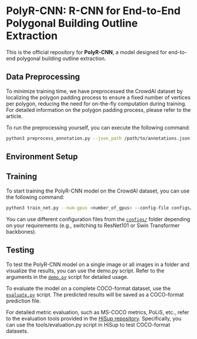 # PolyR-CNN: R-CNN for End-to-End Polygonal Building Outline Extraction

This is the official repository for **PolyR-CNN**, a model designed for end-to-end polygonal building outline extraction.

## Data Preprocessing

To minimize training time, we have preprocessed the CrowdAI dataset by localizing the polygon padding process to ensure a fixed number of vertices per polygon, reducing the need for on-the-fly computation during training. For detailed information on the polygon padding process, please refer to the article.

To run the preprocessing yourself, you can execute the following command:

```bash
python3 preprocess_annotation.py --json_path /path/to/annotations.json --save_path /path/to/save/annotation_preprocessed.json --is_training True --num_corners 96
```
## Environment Setup



## Training

To start training the PolyR-CNN model on the CrowdAI dataset, you can use the following command:

```bash
python3 train_net.py --num-gpus <number_of_gpus> --config-file configs/polyrcnn.res50.100pro.aicrowd.yaml
```

You can use different configuration files from the [`configs/`](./configs/) folder depending on your requirements (e.g., switching to ResNet101 or Swin Transformer backbones).

## Testing

To test the PolyR-CNN model on a single image or all images in a folder and visualize the results, you can use the demo.py script. Refer to the arguments in the [`demo.py`](./demo.py/) script for detailed usage.

To evaluate the model on a complete COCO-format dataset, use the [`evaluate.py`](./evaluate.py/) script. The predicted results will be saved as a COCO-format prediction file.

For detailed metric evaluation, such as MS-COCO metrics, PoLiS, etc., refer to the evaluation tools provided in the [HiSup repository](https://github.com/SarahwXU/HiSup). Specifically, you can use the tools/evaluation.py script in HiSup to test COCO-format datasets.
